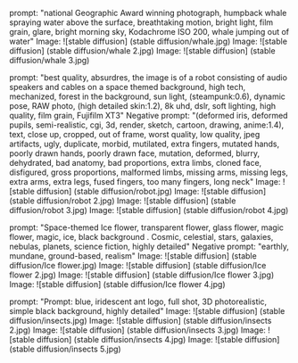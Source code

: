 prompt: "national Geographic Award winning photograph, humpback whale spraying water above the surface, breathtaking motion, bright light, film grain, glare, bright morning sky, Kodachrome ISO 200, whale jumping out of water"
Image: ![stable diffusion] (stable diffusion/whale.jpg)
Image: ![stable diffusion] (stable diffusion/whale 2.jpg)
Image: ![stable diffusion] (stable diffusion/whale 3.jpg)

prompt: "best quality, absurdres, the image is of a robot consisting of audio speakers and cables on a space themed background, high tech, mechanized, forest in the background, sun light, (steampunk:0.6), dynamic pose, RAW photo, (high detailed skin:1.2), 8k uhd, dslr, soft lighting, high quality, film grain, Fujifilm XT3"
Negative prompt: "(deformed iris, deformed pupils, semi-realistic, cgi, 3d, render, sketch, cartoon, drawing, anime:1.4), text, close up, cropped, out of frame, worst quality, low quality, jpeg artifacts, ugly, duplicate, morbid, mutilated, extra fingers, mutated hands, poorly drawn hands, poorly drawn face, mutation, deformed, blurry, dehydrated, bad anatomy, bad proportions, extra limbs, cloned face, disfigured, gross proportions, malformed limbs, missing arms, missing legs, extra arms, extra legs, fused fingers, too many fingers, long neck"
Image: ![stable diffusion] (stable diffusion/robot.jpg)
Image: ![stable diffusion] (stable diffusion/robot 2.jpg)
Image: ![stable diffusion] (stable diffusion/robot 3.jpg)
Image: ![stable diffusion] (stable diffusion/robot 4.jpg)

prompt: "Space-themed Ice flower, transparent flower, glass flower, magic flower, magic, ice, black background . Cosmic, celestial, stars, galaxies, nebulas, planets, science fiction, highly detailed"
Negative prompt: "earthly, mundane, ground-based, realism"
Image: ![stable diffusion] (stable diffusion/Ice flower.jpg)
Image: ![stable diffusion] (stable diffusion/Ice flower 2.jpg)
Image: ![stable diffusion] (stable diffusion/Ice flower 3.jpg)
Image: ![stable diffusion] (stable diffusion/Ice flower 4.jpg)

prompt: "Prompt: blue, iridescent ant logo, full shot, 3D photorealistic, simple black background, highly detailed"
Image: ![stable diffusion] (stable diffusion/insects.jpg)
Image: ![stable diffusion] (stable diffusion/insects 2.jpg)
Image: ![stable diffusion] (stable diffusion/insects 3.jpg)
Image: ![stable diffusion] (stable diffusion/insects 4.jpg)
Image: ![stable diffusion] (stable diffusion/insects 5.jpg)



